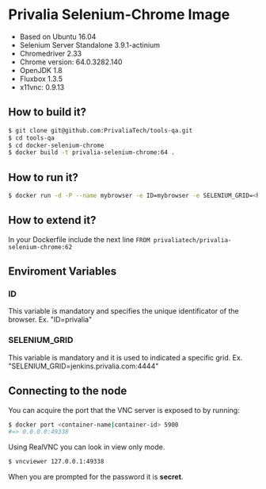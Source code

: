 Privalia Selenium-Chrome Image
=============================

* Based on Ubuntu 16.04
* Selenium Server Standalone 3.9.1-actinium
* Chromedriver 2.33
* Chrome version: 64.0.3282.140
* OpenJDK 1.8
* Fluxbox 1.3.5
* x11vnc: 0.9.13

## How to build it?

``` bash
$ git clone git@github.com:PrivaliaTech/tools-qa.git
$ cd tools-qa
$ cd docker-selenium-chrome
$ docker build -t privalia-selenium-chrome:64 . 
```

## How to run it?

``` bash
$ docker run -d -P --name mybrowser -e ID=mybrowser -e SELENIUM_GRID=<hub-address>:<hub-port> --dns <dns-address> privaliatech/privalia-selenium-chrome:62
```

## How to extend it?

In your Dockerfile include the next line
```FROM privaliatech/privalia-selenium-chrome:62```

## Enviroment Variables

### ID
This variable is mandatory and specifies the unique identificator of the browser.
Ex. "ID=privalia"

### SELENIUM_GRID
This variable is mandatory and it is used to indicated a specific grid.
Ex. "SELENIUM_GRID=jenkins.privalia.com:4444"

## Connecting to the node
You can acquire the port that the VNC server is exposed to by running:

``` bash
$ docker port <container-name|container-id> 5900
#=> 0.0.0.0:49338
```

Using RealVNC you can look in view only mode.

``` bash
$ vncviewer 127.0.0.1:49338
```

When you are prompted for the password it is __secret__.
